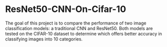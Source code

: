 # ResNet50-CNN-On-Cifar-10
The goal of this project is to compare the performance of two image classification models: a traditional CNN and ResNet50. Both models are tested on the CIFAR-10 dataset to determine which offers better accuracy in classifying images into 10 categories.
